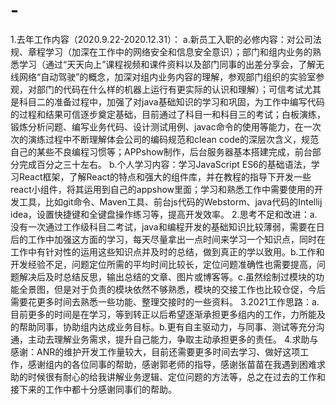 # -
1.去年工作内容（2020.9.22-2020.12.31）：
a.新员工入职的必修内容：对公司法规、章程学习（加深在工作中的网络安全和信息安全意识）；部门和组内业务的熟悉学习（通过“天天向上”课程视频和课件资料以及部门同事的出差分享会，了解无线网络“自动驾驶”的概念，加深对组内业务内容的理解，参观部门组织的实验室参观，对部门的代码在什么样的机器上运行有更实际的认识和理解）；可信考试尤其是科目二的准备过程中，加强了对java基础知识的学习和巩固，为工作中编写代码的过程和结果可信逐步奠定基础，目前通过了科目一和科目三的考试；白板演练，锻炼分析问题、编写业务代码、设计测试用例、javac命令的使用等能力，在一次次的演练过程中不断理解体会公司的编码规范和clean code的深层次含义，规范自己的某些不良编程习惯等；APPshow制作，后台服务器基本搭建完成，前台部分完成百分之三十左右。                                    b.个人学习内容：学习JavaScript ES6的基础语法，学习React框架，了解React的特点和强大的组件库，并在教程的指导下开发一些react小组件，将其运用到自己的appshow里面；学习和熟悉工作中需要使用的开发工具，比如git命令、Maven工具、前台js代码的Webstorm、java代码的Intellij idea，设置快捷键和全键盘操作练习等，提高开发效率。
2.思考不足和改进：a.没有一次通过工作级科目二考试，java和编程开发的基础知识比较薄弱，需要在日后的工作中加强这方面的学习，每天尽量拿出一点时间来学习一个知识点，同时在工作中有针对性的运用这些知识点并及时的总结，做到真正的学以致用。b.工作和开发经验不足，问题定位所需的平均时间比较长，定位问题准确性也需要提高，问题解决后及时总结反思，输出总结的文章、图片或博客等。c.虽然绘制过模块的功能全景图，但是对于负责的模块依然不够熟悉，模块的交接工作也比较仓促，今后需要花更多时间去熟悉一些功能、整理交接时的一些资料。
3.2021工作思路：a.目前更多的时间是在学习，等到转正以后希望逐渐承担更多组内的工作，力所能及的帮助同事，协助组内达成业务目标。b.更有自主驱动力，与同事、测试等充分沟通，主动去理解业务需求，提升自己能力，争取主动承担更多的责任。
4.求助与感谢：ANR的维护开发工作量较大，目前还需要更多时间去学习、做好这项工作，感谢组内的各位同事的帮助，感谢郭老师的指导，感谢张苗苗在我遇到困难求助的时候很有耐心的给我讲解业务逻辑、定位问题的方法等，总之在过去的工作和接下来的工作中都十分感谢同事们的帮助。
